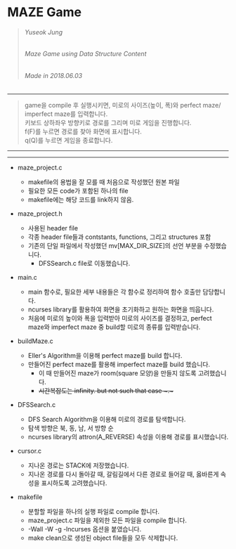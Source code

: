 MAZE Game
==========

> ###### Yuseok Jung
> ###### Maze Game using Data Structure Content
> ###### Made in 2018.06.03
-------------------------------------
> game을 compile 후 실행시키면, 미로의 사이즈(높이, 폭)와 perfect maze/ imperfect maze를 입력합니다.  
> 키보드 상하좌우 방향키로 경로를 그리며 미로 게임을 진행합니다.  
> f(F)를 누르면 경로를 찾아 화면에 표시합니다.  
> q(Q)를 누르면 게임을 종료합니다.  

----------------------------------------
----------------------------------------

* maze\_project.c
    - makefile의 용법을 잘 모를 때 처음으로 작성했던 원본 파일
    - 필요한 모든 code가 포함된 하나의 file
    - makefile에는 해당 코드를 link하지 않음.

* maze\_project.h
    - 사용된 header file
    - 각종 header file들과 contstants, functions, 그리고 structures 포함
    - 기존의 단일 파일에서 작성했던 mv[MAX\_DIR\_SIZE]의 선언 부분을 수정했습니다.
        + DFSSearch.c file로 이동했습니다.

* main.c
    - main 함수로, 필요한 세부 내용들은 각 함수로 정리하여 함수 호출만 담당합니다.
    - ncurses library를 활용하여 화면을 초기화하고 원하는 화면을 띄웁니다.
    - 처음에 미로의 높이와 폭을 입력받아 미로의 사이즈를 결정하고, perfect maze와 imperfect maze 중 build할 미로의 종류를 입력받습니다.

* buildMaze.c
    - Eller's Algorithm을 이용해 perfect maze를 build 합니다.
    - 만들어진 perfect maze를 활용해 imperfect maze를 build 했습니다.
        + 이 때 만들어진 maze가 room(square 모양)을 만들지 않도록 고려했습니다.
        + ~~시간복잡도는 infinity. but not such that case ~.~~~

* DFSSearch.c
    - DFS Search Algorithm을 이용해 미로의 경로를 탐색합니다.
    - 탐색 방향은 북, 동, 남, 서 방향 순
    - ncurses library의 attron(A\_REVERSE) 속성을 이용해 경로를 표시했습니다.

* cursor.c
    - 지나온 경로는 STACK에 저장했습니다.
    - 지나온 경로를 다시 돌아갈 때, 갈림길에서 다른 경로로 들어갈 때, 옳바른게 속성을 표시하도록 고려했습니다.

* makefile
    - 분할할 파일을 하나의 실행 파일로 compile 합니다.
    - maze\_project.c 파일을 제외한 모든 파일을 compile 합니다.
    - -Wall -W -g -lncurses 옵션을 붙였습니다.
    - make clean으로 생성된 object file들을 모두 삭제합니다.
